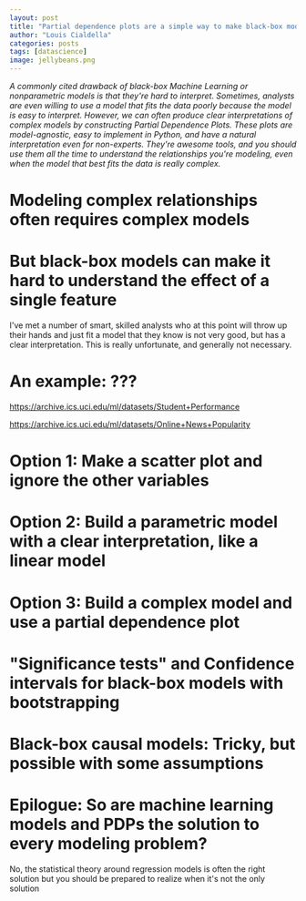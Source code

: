 ```yaml
---
layout: post
title: "Partial dependence plots are a simple way to make black-box models simple to understand"
author: "Louis Cialdella"
categories: posts
tags: [datascience]
image: jellybeans.png
---
```


*A commonly cited drawback of black-box Machine Learning or nonparametric models is that they're hard to interpret. Sometimes, analysts are even willing to use a model that fits the data poorly because the model is easy to interpret. However, we can often produce clear interpretations of complex models by constructing Partial Dependence Plots. These plots are model-agnostic, easy to implement in Python, and have a natural interpretation even for non-experts. They're awesome tools, and you should use them all the time to understand the relationships you're modeling, even when the model that best fits the data is really complex.*

# Modeling complex relationships often requires complex models

# But black-box models can make it hard to understand the effect of a single feature

I've met a number of smart, skilled analysts who at this point will throw up their hands and just fit a model that they know is not very good, but has a clear interpretation. This is really unfortunate, and generally not necessary.

# An example: ???

https://archive.ics.uci.edu/ml/datasets/Student+Performance

https://archive.ics.uci.edu/ml/datasets/Online+News+Popularity

# Option 1: Make a scatter plot and ignore the other variables

# Option 2: Build a parametric model with a clear interpretation, like a linear model

# Option 3: Build a complex model and use a partial dependence plot

# "Significance tests" and Confidence intervals for black-box models with bootstrapping

# Black-box causal models: Tricky, but possible with some assumptions

# Epilogue: So are machine learning models and PDPs the solution to every modeling problem?

No, the statistical theory around regression models is often the right solution but you should be prepared to realize when it's not the only solution
